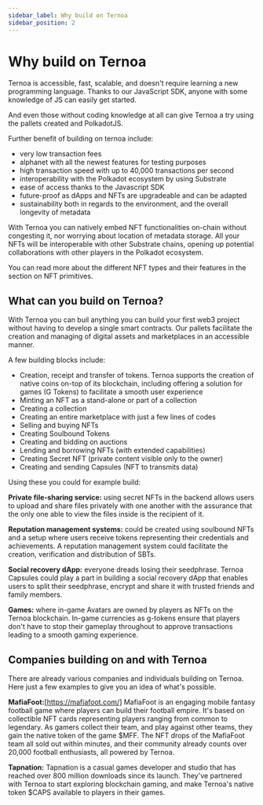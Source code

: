 ```yaml
---
sidebar_label: Why build on Ternoa
sidebar_position: 2
---
```


# Why build on Ternoa

Ternoa is accessible, fast, scalable, and doesn't require learning a new programming language. Thanks to our JavaScript SDK, anyone with some knowledge of JS can easily get started. 

And even those without coding knowledge at all can give Ternoa a try using the pallets created and PolkadotJS. 

Further benefit of building on ternoa include: 
- very low transaction fees 
- alphanet with all the newest features for testing purposes 
- high transaction speed with up to 40,000 transactions per second 
- interoperability with the Polkadot ecosystem by using Substrate 
- ease of access thanks to the Javascript SDK 
- future-proof as dApps and NFTs are upgradeable and can be adapted
- sustainability both in regards to the environment, and the overall longevity of metadata 


With Ternoa you can natively embed NFT functionalities on-chain without congesting it, nor worrying about location of metadata storage. All your NFTs will be interoperable with other Substrate chains, opening up potential collaborations with other players in the Polkadot ecosystem. 

You can read more about the different NFT types and their features in the section on NFT primitives. 


## What can you build on Ternoa?

With Ternoa you can buil anything you can build your first web3 project without having to develop a single smart contracts. Our pallets facilitate the creation and managing of digital assets and marketplaces in an accessible manner. 

A few building blocks include: 
- Creation, receipt and transfer of tokens. Ternoa supports the creation of native coins on-top of its blockchain, including offering a solution for games (G Tokens) to facilitate a smooth user experience
- Minting an NFT as a stand-alone or part of a collection
- Creating a collection
- Creating an entire marketplace with just a few lines of codes
- Selling and buying NFTs 
- Creating Soulbound Tokens 
- Creating and bidding on auctions 
- Lending and borrowing NFTs (with extended capabilities)
- Creating Secret NFT (private content visible only to the owner)
- Creating and sending Capsules (NFT to transmits data)

Using these you could for example build: 

**Private file-sharing service:** using secret NFTs in the backend allows users to upload and share files privately with one another with the assurance that the only one able to view the files inside is the recipient of it. 

**Reputation management systems:** could be created using soulbound NFTs and a setup where users receive tokens representing their credentials and achievements. A reputation management system could facilitate the creation, verification and distribution of SBTs. 

**Social recovery dApp:** everyone dreads losing their seedphrase. Ternoa Capsules could play a part in building a social recovery dApp that enables users to split their seedphrase, encrypt and share it with trusted friends and family members. 

**Games:** where in-game Avatars are owned by players as NFTs on the Ternoa blockchain. In-game currencies as g-tokens ensure that players don't have to stop their gameplay throughout to approve transactions leading to a smooth gaming experience. 


## Companies building on and with Ternoa 
There are already various companies and individuals building on Ternoa. Here just a few examples to give you an idea of what's possible. 


**MafiaFoot:**[https://mafiafoot.com/] MafiaFoot is an engaging mobile fantasy football game where players can build their football empire. It's based on collectible NFT cards representing players ranging from common to legendary. As gamers collect their team, and play against other teams, they gain the native token of the game $MFF. The NFT drops of the MafiaFoot team all sold out within minutes, and their community already counts over 20,000 football enthusiasts, all powered by Ternoa.

**Tapnation:** Tapnation is a casual games developer and studio that has reached over 800 million downloads since its launch. They've partnered with Ternoa to start exploring blockchain gaming, and make Ternoa's native token $CAPS available to players in their games. 


